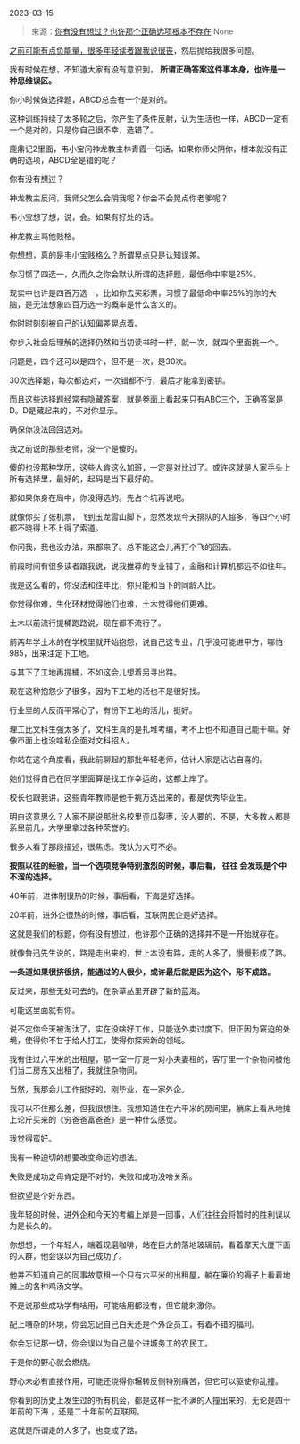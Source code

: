 2023-03-15

> 来源：[你有没有想过？也许那个正确选项根本不存在](http://mp.weixin.qq.com/s?__biz=MzU0MjYwNDU2Mw==&mid=2247510122&idx=2&sn=a32f9195809a00b70441e65e01ee10fd&chksm=fb1ac416cc6d4d001b2c7df433ef0ad54b73e67fc888ce82c5926819284731a71f742fcaab9e&scene=127#wechat_redirect)
> None

[之前可能有点负能量，很多年轻读者跟我说很丧](http://mp.weixin.qq.com/s?__biz=MzU3NDc5Nzc0NQ==&mid=2247523041&idx=2&sn=9d7fd31a700b4a11591dc0bf545088b5&chksm=fd2e383fca59b129dcd3d62ddb961f79ae02e3ba1a89ea6452507e286f2578afda95ece593c4&scene=21#wechat_redirect)，然后抛给我很多问题。

我有时候在想，不知道大家有没有意识到， **所谓正确答案这件事本身，也许是一种思维误区。**

你小时候做选择题，ABCD总会有一个是对的。

这种训练持续了太多轮之后，你产生了条件反射，认为生活也一样，ABCD一定有一个是对的，只是你自己很不幸，选错了。

鹿鼎记2里面，韦小宝问神龙教主林青霞一句话，如果你师父阴你，根本就没有正确的选项，ABCD全是错的呢？

你有没有想过？

神龙教主反问，我师父怎么会阴我呢？你会不会晃点你老爹呢？

韦小宝想了想，说，会。如果有好处的话。

神龙教主骂他贱格。

你想想，真的是韦小宝贱格么？所谓晃点只是认知误差。

你习惯了四选一，久而久之你会默认所谓的选择题，最低命中率是25%。

现实中也许是四百万选一，比如你去买彩票，习惯了最低命中率25%的你的大脑，是无法想象四百万选一的概率是什么含义的。

你时时刻刻被自己的认知偏差晃点着。  

你步入社会后理解的选择仍然和当初读书时一样，就一次，就四个里面挑一个。

问题是，四个还可以是四个，但不是一次，是30次。

30次选择题，每次都选对，一次错都不行，最后才能拿到密钥。

而且这些选择题经常有隐藏答案，就是卷面上看起来只有ABC三个，正确答案是D。D是藏起来的，不对你显示。

确保你没法回回选对。

我之前说的那些老师，没一个是傻的。

傻的也没那种学历，这些人肯这么加班，一定是对比过了。或许这就是人家手头上所有选择里，最好的，起码是当下最好的。

那如果你身在局中，你没得选的。先占个坑再说吧。

就像你买了张机票，飞到玉龙雪山脚下，忽然发现今天排队的人超多，等四个小时都不晓得上不上得了索道。

你问我，我也没办法，来都来了。总不能这会儿再打个飞的回去。

前段时间有很多读者跟我说，说我推荐的专业错了，金融和计算机都远不如往年。

我是这么看的，你没法和往年比，你只能和当下的同龄人比。

你觉得你难，生化环材觉得他们也难，土木觉得他们更难。

土木以前流行提桶跑路说，现在都不流行了。

前两年学土木的在学校里就开始抱怨，说自己这专业，几乎没可能进甲方，哪怕985，出来注定下工地。

与其下了工地再提桶，不如这会儿想着另寻出路。

现在这种抱怨少了很多，因为下工地的活也不是很好找。  

行业里的人反而平常心了，有份下工地的活儿，挺好。

理工比文科生强太多了，文科生真的是扎堆考编，考不上也不知道自己能干嘛。好像市面上也没啥私企面对文科招人。

你站在这个角度看，我此前聊起的那批年轻老师，估计人家是沾沾自喜的。

她们觉得自己在同学里面算是找工作幸运的，这都上岸了。

校长也跟我讲，这些青年教师是他千挑万选出来的，都是优秀毕业生。

明白这意思么？人家不是说那批名校里歪瓜裂枣，没人要的，不是，大多数人都是系里前几，大学里拿过各种荣誉的。

很多人看了那段描述，很焦虑。我认为大可不必。

 **按照以往的经验，当一个选项竞争特别激烈的时候，事后看， **往往** 会发现是个中不溜的选择。**

40年前，进体制很热的时候，事后看，下海是好选择。  

20年前，进外企很热的时候，事后看，互联网民企是好选择。  

这就是我们的标题，你有没有想过，也许那个正确的选择并不是一开始就存在。  

就像鲁迅先生说的，路是走出来的，世上本没有路，走的人多了，慢慢形成了路。

 **一条道如果很挤很挤，能通过的人很少，或许最后就是因为这个，形不成路。**

反过来，那些无处可去的，在杂草丛里开辟了新的蓝海。

可能这里面就有你。

说不定你今天被淘汰了，实在没啥好工作，只能送外卖过度下。但正因为窘迫的处境，使得你不甘于给人打工，使得你探索新的领域。

我有住过六平米的出租屋，那一室一厅是一对小夫妻租的，客厅里一个杂物间被他们当二房东又出租了，我就住杂物间。

当然，我那会儿工作挺好的，刚毕业，在一家外企。

我可以不住那么差，但我很想住。我想知道住在六平米的房间里，躺床上看从地摊上论斤买来的《穷爸爸富爸爸》是一种什么感觉。

我觉得蛮好。

我有一种迫切的想要改变命运的想法。  

失败是成功之母肯定是不对的，失败和成功没啥关系。

但欲望是个好东西。

我年轻的时候，进外企和今天的考编上岸是一回事，人们往往会将暂时的胜利误以为是长久的。  

你想想，一个年轻人，端着现磨咖啡，站在巨大的落地玻璃前，看着摩天大厦下面的人群，他会误以为自己成功了。  

他并不知道自己的同事故意租一个只有六平米的出租屋，躺在廉价的褥子上看着地摊上的各种鸡汤文学。

不是说那些成功学有啥用，可能啥用都没有，但它能刺激你。

配上嘈杂的环境，你会忘记自己白天还是个外企员工，有着不错的福利。

你会忘记那一切，你会误以为自己是个进城务工的农民工。

于是你的野心就会燃烧。

野心未必有直接作用，可能还烧得你辗转反侧特别痛苦，但它可以驱使你乱撞。

你看到的历史上发生过的所有机会，都是这样一批不满的人撞出来的，无论是四十年前的下海 ，还是二十年前的互联网。

这就是所谓走的人多了，也变成了路。


